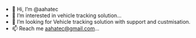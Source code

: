 - 👋 Hi, I’m @aahatec
- 👀 I’m interested in vehicle tracking solution...
- 💞️ I’m looking for Vehicle tracking solution with support and custmisation.
- 📫 Reach me aahatec@gmail.com...

<!---
aahatec/aahatec is a ✨ special ✨ repository because its `README.md` (this file) appears on your GitHub profile.
You can click the Preview link to take a look at your changes.
--->
